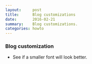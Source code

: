 ```yaml
---
layout:     post
title:      Blog customizations
date:       2016-02-21
summary:    Blog customizations. 
categories: howto 
---
```



### Blog customization

  * See if a smaller font will look better. 
  


